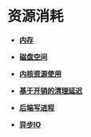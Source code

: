 # 资源消耗<a name="ZH-CN_TOPIC_0242371488"></a>

-   **[内存](内存-21.md)**

-   **[磁盘空间](磁盘空间.md)**

-   **[内核资源使用](内核资源使用.md)**

-   **[基于开销的清理延迟](基于开销的清理延迟.md)**

-   **[后端写进程](后端写进程.md)**

-   **[异步IO](异步IO.md)**
